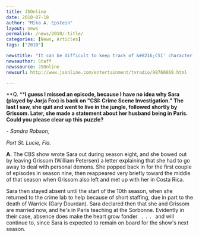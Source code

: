 ```yaml
---
title: JSOnline
date: 2010-07-18
author: "Mika A. Epstein"
layout: news
permalink: /news/2010/:title/
categories: [News, Articles]
tags: ["2010"]

newstitle: "It can be difficult to keep track of &#8216;CSI' character  "
newsauthor: Staff  
newssource: JSOnline  
newsurl: http://www.jsonline.com/entertainment/tvradio/98760869.html  

---
```


**Q. ****I guess I missed an episode, because I have no idea why Sara (played by Jorja Fox) is back on "CSI: Crime Scene Investigation." The last I saw, she quit and went to live in the jungle, followed shortly by Grissom. Later, she made a statement about her husband being in Paris. Could you please clear up this puzzle?**

*- Sandra Robson,*

*Port St. Lucie, Fla.*

**A.** The CBS show wrote Sara out during season eight, and she bowed out by leaving Grissom (William Petersen) a letter explaining that she had to go away to deal with personal demons. She popped back in for the first couple of episodes in season nine, then reappeared very briefly toward the middle of that season when Grissom also left and met up with her in Costa Rica.

Sara then stayed absent until the start of the 10th season, when she returned to the crime lab to help because of short staffing, due in part to the death of Warrick (Gary Dourdan). Sara declared then that she and Grissom are married now, and he's in Paris teaching at the Sorbonne. Evidently in their case, absence does make the heart grow fonder &ensp;.&ensp;.&ensp;.&ensp; and will continue to, since Sara is expected to remain on board for the show's next season.  
